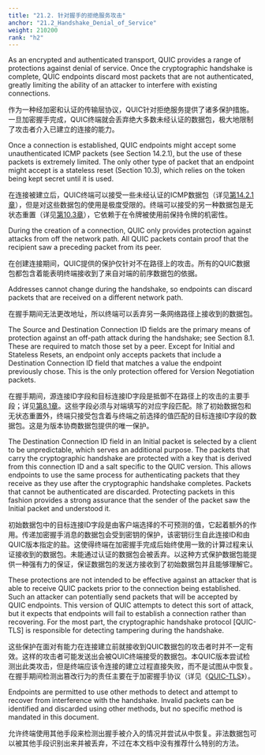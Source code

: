 ```yaml
---
title: "21.2. 针对握手的拒绝服务攻击"
anchor: "21.2_Handshake_Denial_of_Service"
weight: 210200
rank: "h2"
---
```


As an encrypted and authenticated transport, QUIC provides a range of protections against denial of service. Once the cryptographic handshake is complete, QUIC endpoints discard most packets that are not authenticated, greatly limiting the ability of an attacker to interfere with existing connections.

作为一种经加密和认证的传输层协议，QUIC针对拒绝服务提供了诸多保护措施。一旦加密握手完成，QUIC终端就会丢弃绝大多数未经认证的数据包，极大地限制了攻击者介入已建立的连接的能力。

Once a connection is established, QUIC endpoints might accept some unauthenticated ICMP packets (see Section 14.2.1), but the use of these packets is extremely limited. The only other type of packet that an endpoint might accept is a stateless reset (Section 10.3), which relies on the token being kept secret until it is used.

在连接被建立后，QUIC终端可以接受一些未经认证的ICMP数据包（详见[第14.2.1章]()），但是对这些数据包的使用是极度受限的。终端可以接受的另一种数据包是无状态重置（详见[第10.3章]()），它依赖于在令牌被使用前保持令牌的机密性。

During the creation of a connection, QUIC only provides protection against attacks from off the network path. All QUIC packets contain proof that the recipient saw a preceding packet from its peer.

在创建连接期间，QUIC提供的保护仅针对不在路径上的攻击。所有的QUIC数据包都包含着能表明终端接收到了来自对端的前序数据包的依据。

Addresses cannot change during the handshake, so endpoints can discard packets that are received on a different network path.

在握手期间无法更改地址，所以终端可以丢弃另一条网络路径上接收到的数据包。

The Source and Destination Connection ID fields are the primary means of protection against an off-path attack during the handshake; see Section 8.1. These are required to match those set by a peer. Except for Initial and Stateless Resets, an endpoint only accepts packets that include a Destination Connection ID field that matches a value the endpoint previously chose. This is the only protection offered for Version Negotiation packets.

在握手期间，源连接ID字段和目标连接ID字段是抵御不在路径上的攻击的主要手段；详见[第8.1章]()。这些字段必须与对端填写的对应字段匹配。除了初始数据包和无状态重置外，终端只接受包含着与终端之前选择的值匹配的目标连接ID字段的数据包。这是为版本协商数据包提供的唯一保护。

The Destination Connection ID field in an Initial packet is selected by a client to be unpredictable, which serves an additional purpose. The packets that carry the cryptographic handshake are protected with a key that is derived from this connection ID and a salt specific to the QUIC version. This allows endpoints to use the same process for authenticating packets that they receive as they use after the cryptographic handshake completes. Packets that cannot be authenticated are discarded. Protecting packets in this fashion provides a strong assurance that the sender of the packet saw the Initial packet and understood it.

初始数据包中的目标连接ID字段是由客户端选择的不可预测的值，它起着额外的作用。传递加密握手消息的数据包会受到密钥的保护，该密钥衍生自此连接ID和由QUIC版本指定的盐。这使得终端在加密握手完成后始终使用一致的计算过程来认证接收到的数据包。未能通过认证的数据包会被丢弃。以这种方式保护数据包能提供一种强有力的保证，保证数据包的发送方接收到了初始数据包并且能够理解它。

These protections are not intended to be effective against an attacker that is able to receive QUIC packets prior to the connection being established. Such an attacker can potentially send packets that will be accepted by QUIC endpoints. This version of QUIC attempts to detect this sort of attack, but it expects that endpoints will fail to establish a connection rather than recovering. For the most part, the cryptographic handshake protocol [QUIC-TLS] is responsible for detecting tampering during the handshake.

这些保护在面对有能力在连接建立前就接收到QUIC数据包的攻击者时并不一定有效。这样的攻击者可能发送出会被QUIC终端接受的数据包。本QUIC版本尝试检测出此类攻击，但是终端应该令连接的建立过程直接失败，而不是试图从中恢复。在握手期间检测出篡改行为的责任主要在于加密握手协议（详见《[QUIC-TLS]()》）。

Endpoints are permitted to use other methods to detect and attempt to recover from interference with the handshake. Invalid packets can be identified and discarded using other methods, but no specific method is mandated in this document.

允许终端使用其他手段来检测出握手被介入的情况并尝试从中恢复。非法数据包可以被其他手段识别出来并被丢弃，不过在本文档中没有推荐什么特别的方法。
